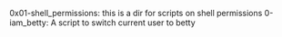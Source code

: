 0x01-shell_permissions: this is a dir for scripts on shell permissions
0-iam_betty: A script to switch current user to betty
